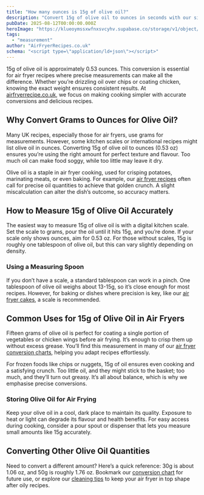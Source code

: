 ```yaml
---
title: "How many ounces is 15g of olive oil?"
description: "Convert 15g of olive oil to ounces in seconds with our simple guide. Perfect for air fryer recipes and precise cooking measurements."
pubDate: 2025-08-12T00:00:00.000Z
heroImage: "https://klueoymssxwfnxsvcyhv.supabase.co/storage/v1/object/public/md/15g-olive-oil-to-ounces-f8b2b49c.webp"
tags:
  - "measurement"
author: "AirFryerRecipes.co.uk"
schema: "<script type=\"application/ld+json\"></script>"
---
```


<p>15g of olive oil is approximately 0.53 ounces. This conversion is essential for air fryer recipes where precise measurements can make all the difference. Whether you’re drizzling oil over chips or coating chicken, knowing the exact weight ensures consistent results. At <a href=https://www.airfryerrecipe.co.uk>airfryerrecipe.co.uk</a>, we focus on making cooking simpler with accurate conversions and delicious recipes.</p>  

<h2>Why Convert Grams to Ounces for Olive Oil?</h2>  
<p>Many UK recipes, especially those for air fryers, use grams for measurements. However, some kitchen scales or international recipes might list olive oil in ounces. Converting 15g of olive oil to ounces (0.53 oz) ensures you’re using the right amount for perfect texture and flavour. Too much oil can make food soggy, while too little may leave it dry.</p>  
<p>Olive oil is a staple in air fryer cooking, used for crisping potatoes, marinating meats, or even baking. For example, our <a href=https://www.airfryerrecipe.co.uk/recipes>air fryer recipes</a> often call for precise oil quantities to achieve that golden crunch. A slight miscalculation can alter the dish’s outcome, so accuracy matters.</p>  

<h2>How to Measure 15g of Olive Oil Accurately</h2>  
<p>The easiest way to measure 15g of olive oil is with a digital kitchen scale. Set the scale to grams, pour the oil until it hits 15g, and you’re done. If your scale only shows ounces, aim for 0.53 oz. For those without scales, 15g is roughly one tablespoon of olive oil, but this can vary slightly depending on density.</p>  

<h3>Using a Measuring Spoon</h3>  
<p>If you don’t have a scale, a standard tablespoon can work in a pinch. One tablespoon of olive oil weighs about 13-15g, so it’s close enough for most recipes. However, for baking or dishes where precision is key, like our <a href=https://www.airfryerrecipe.co.uk/recipe-category/cakes>air fryer cakes</a>, a scale is recommended.</p>  

<h2>Common Uses for 15g of Olive Oil in Air Fryers</h2>  
<p>Fifteen grams of olive oil is perfect for coating a single portion of vegetables or chicken wings before air frying. It’s enough to crisp them up without excess grease. You’ll find this measurement in many of our <a href=https://www.airfryerrecipe.co.uk/air-fryer-conversion-chart>air fryer conversion charts</a>, helping you adapt recipes effortlessly.</p>  
<p>For frozen foods like chips or nuggets, 15g of oil ensures even cooking and a satisfying crunch. Too little oil, and they might stick to the basket; too much, and they’ll turn out greasy. It’s all about balance, which is why we emphasise precise conversions.</p>  

<h3>Storing Olive Oil for Air Frying</h3>  
<p>Keep your olive oil in a cool, dark place to maintain its quality. Exposure to heat or light can degrade its flavour and health benefits. For easy access during cooking, consider a pour spout or dispenser that lets you measure small amounts like 15g accurately.</p>  

<h2>Converting Other Olive Oil Quantities</h2>  
<p>Need to convert a different amount? Here’s a quick reference: 30g is about 1.06 oz, and 50g is roughly 1.76 oz. Bookmark our <a href=https://www.airfryerrecipe.co.uk/air-fryer-conversion-chart>conversion chart</a> for future use, or explore our <a href=https://www.airfryerrecipe.co.uk/air-fryer-cleaner>cleaning tips</a> to keep your air fryer in top shape after oily recipes.</p>